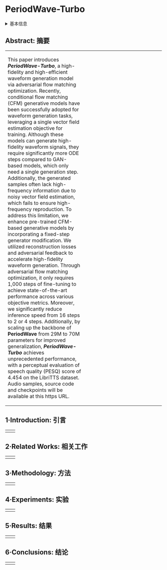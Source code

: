 # PeriodWave-Turbo

<details>
<summary>基本信息</summary>

- 标题: "Accelerating High-Fidelity Waveform Generation via Adversarial Flow Matching Optimization"
- 作者:
  - 01 Sang-Hoon Lee,
  - 02 Ha-Yeong Choi,
  - 03 Seong-Whan Lee
- 链接:
  - [ArXiv](https://arxiv.org/abs/2408.08019)
  - [Publication]
  - [Github](https://github.com/sh-lee-prml/PeriodWave)
  - [Demo](https://periodwave-turbo.github.io/audio-demo/)
- 文件:
  - [ArXiv](_PDF/2408.08019v1__PeriodWave-Turbo__Accelerating_High-Fidelity_Waveform_Generation_via_Adversarial_Flow_Matching_Optimization.pdf)
  - [Publication] #TODO

</details>

## Abstract: 摘要

<table><tr><td width="50%">

This paper introduces ***PeriodWave-Turbo***, a high-fidelity and high-efficient waveform generation model via adversarial flow matching optimization. Recently, conditional flow matching (CFM) generative models have been successfully adopted for waveform generation tasks, leveraging a single vector field estimation objective for training. Although these models can generate high-fidelity waveform signals, they require significantly more ODE steps compared to GAN-based models, which only need a single generation step. Additionally, the generated samples often lack high-frequency information due to noisy vector field estimation, which fails to ensure high-frequency reproduction. To address this limitation, we enhance pre-trained CFM-based generative models by incorporating a fixed-step generator modification. We utilized reconstruction losses and adversarial feedback to accelerate high-fidelity waveform generation. Through adversarial flow matching optimization, it only requires 1,000 steps of fine-tuning to achieve state-of-the-art performance across various objective metrics. Moreover, we significantly reduce inference speed from 16 steps to 2 or 4 steps. Additionally, by scaling up the backbone of **PeriodWave** from 29M to 70M parameters for improved generalization, ***PeriodWave-Turbo*** achieves unprecedented performance, with a perceptual evaluation of speech quality (PESQ) score of 4.454 on the LibriTTS dataset. Audio samples, source code and checkpoints will be available at this https URL.

</td><td>

</td></tr></table>

## 1·Introduction: 引言

<table><tr><td width="50%">

</td><td>

</td></tr></table>

## 2·Related Works: 相关工作

<table><tr><td width="50%">

</td><td>

</td></tr></table>

## 3·Methodology: 方法

<table><tr><td width="50%">

</td><td>

</td></tr></table>

## 4·Experiments: 实验

<table><tr><td width="50%">

</td><td>

</td></tr></table>

## 5·Results: 结果

<table><tr><td width="50%">

</td><td>

</td></tr></table>

## 6·Conclusions: 结论

<table><tr><td width="50%">

</td><td>

</td></tr></table>
